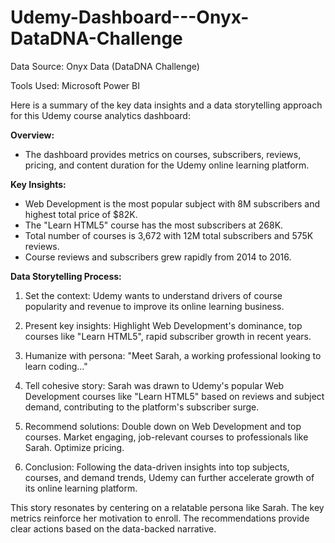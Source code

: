# Udemy-Dashboard---Onyx-DataDNA-Challenge

Data Source: Onyx Data (DataDNA Challenge)

Tools Used: Microsoft Power BI

Here is a summary of the key data insights and a data storytelling approach for this Udemy course analytics dashboard:

**Overview:**

- The dashboard provides metrics on courses, subscribers, reviews, pricing, and content duration for the Udemy online learning platform.

**Key Insights:**

- Web Development is the most popular subject with 8M subscribers and highest total price of $82K.
- The "Learn HTML5" course has the most subscribers at 268K. 
- Total number of courses is 3,672 with 12M total subscribers and 575K reviews.
- Course reviews and subscribers grew rapidly from 2014 to 2016.

**Data Storytelling Process:**

1. Set the context: Udemy wants to understand drivers of course popularity and revenue to improve its online learning business.

2. Present key insights: Highlight Web Development's dominance, top courses like "Learn HTML5", rapid subscriber growth in recent years.

3. Humanize with persona: "Meet Sarah, a working professional looking to learn coding..."

4. Tell cohesive story: Sarah was drawn to Udemy's popular Web Development courses like "Learn HTML5" based on reviews and subject demand, contributing to the platform's subscriber surge.

5. Recommend solutions: Double down on Web Development and top courses. Market engaging, job-relevant courses to professionals like Sarah. Optimize pricing.

6. Conclusion: Following the data-driven insights into top subjects, courses, and demand trends, Udemy can further accelerate growth of its online learning platform.

This story resonates by centering on a relatable persona like Sarah. The key metrics reinforce her motivation to enroll. The recommendations provide clear actions based on the data-backed narrative.
